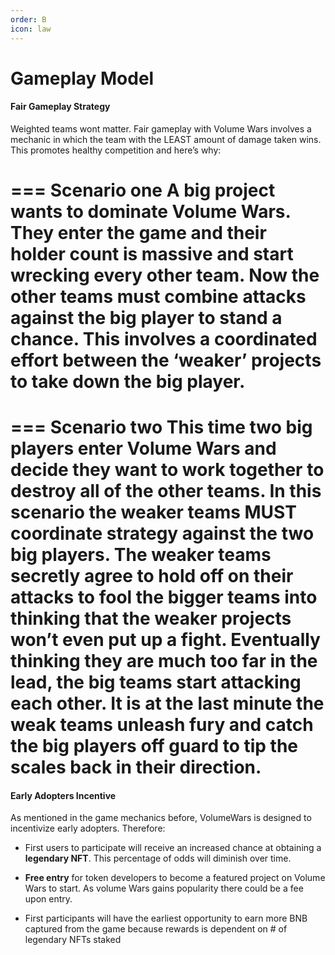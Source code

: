 ```yaml
---
order: B
icon: law
---
```

# Gameplay Model
#### Fair Gameplay Strategy

Weighted teams wont matter. Fair gameplay with Volume Wars involves a mechanic in which the team with the LEAST amount 
of damage taken wins. This promotes healthy competition and here’s why:

=== Scenario one
A big project wants to dominate Volume Wars. They enter the game and their holder count is massive and 
start wrecking every other team. Now the other teams must combine attacks against the big player to stand a chance. 
This involves a coordinated effort between the ‘weaker’ projects to take down the big player.
===

=== Scenario two
This time two big players enter Volume Wars and decide they want to work together to destroy all of the 
other teams. In this scenario the weaker teams MUST coordinate strategy against the two big players. The weaker teams 
secretly agree to hold off on their attacks to fool the bigger teams into thinking that the weaker projects won’t even 
put up a fight. Eventually thinking they are much too far in the lead, the big teams start attacking each other. It 
is at the last minute the weak teams unleash fury and catch the big players off guard to tip the scales back in 
their direction.
===

#### Early Adopters Incentive
As mentioned in the game mechanics before, VolumeWars is designed to incentivize early adopters. Therefore:
- First users to participate will receive an increased chance at obtaining a **legendary NFT**. This percentage of odds will diminish over time.

- **Free entry** for token developers to become a featured project on Volume Wars to start. As volume Wars gains popularity there could be a fee upon entry.

- First participants will have the earliest opportunity to earn more BNB captured from the game because rewards is dependent on # of legendary NFTs staked
